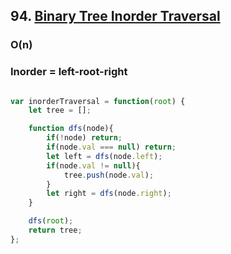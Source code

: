 ## 94. [Binary Tree Inorder Traversal](https://leetcode.com/problems/binary-tree-inorder-traversal/)

### O(n)

### Inorder = left-root-right

```js

var inorderTraversal = function(root) {
    let tree = [];

    function dfs(node){
        if(!node) return;
        if(node.val === null) return;
        let left = dfs(node.left);
        if(node.val != null){
            tree.push(node.val);
        }
        let right = dfs(node.right);
    }

    dfs(root);
    return tree;
};


```